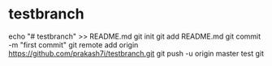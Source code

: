 # testbranch
echo "# testbranch" >> README.md
git init
git add README.md
git commit -m "first commit"
git remote add origin https://github.com/prakash7i/testbranch.git
git push -u origin master
test git
